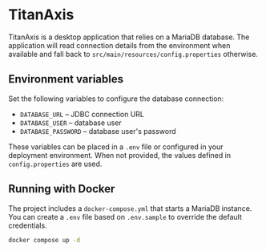 # TitanAxis

TitanAxis is a desktop application that relies on a MariaDB database. The application will read connection details from the environment when available and fall back to `src/main/resources/config.properties` otherwise.

## Environment variables

Set the following variables to configure the database connection:

- `DATABASE_URL` – JDBC connection URL
- `DATABASE_USER` – database user
- `DATABASE_PASSWORD` – database user's password

These variables can be placed in a `.env` file or configured in your deployment environment. When not provided, the values defined in `config.properties` are used.

## Running with Docker

The project includes a `docker-compose.yml` that starts a MariaDB instance. You can create a `.env` file based on `.env.sample` to override the default credentials.

```bash
docker compose up -d
```
